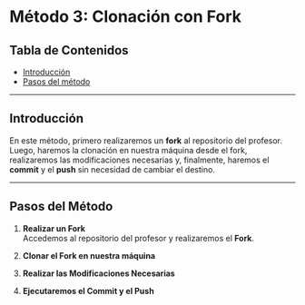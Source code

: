 
# Método 3: Clonación con Fork

## Tabla de Contenidos
- [Introducción](#introducción)
- [Pasos del método](#pasos-del-método)

---

## Introducción

En este método, primero realizaremos un **fork** al repositorio del profesor. Luego, haremos la clonación en nuestra máquina desde el fork, realizaremos las modificaciones necesarias y, finalmente, haremos el **commit** y el **push** sin necesidad de cambiar el destino.

---

## Pasos del Método

1. **Realizar un Fork**  
   Accedemos al repositorio del profesor y realizaremos el **Fork**.

2. **Clonar el Fork en nuestra máquina**

3. **Realizar las Modificaciones Necesarias**

4. **Ejecutaremos el Commit y el Push**  


